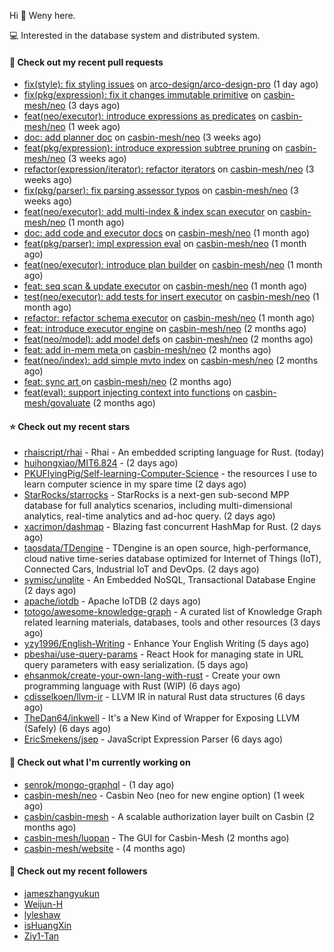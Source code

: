 Hi 👋 Weny here.

💻 Interested in the database system and distributed system.

#### 🔨 Check out my recent pull requests

- [fix(style): fix styling issues](https://github.com/arco-design/arco-design-pro/pull/78) on [arco-design/arco-design-pro](https://github.com/arco-design/arco-design-pro) (1 day ago)
- [fix(pkg/expression): fix it changes immutable primitive](https://github.com/casbin-mesh/neo/pull/67) on [casbin-mesh/neo](https://github.com/casbin-mesh/neo) (3 days ago)
- [feat(neo/executor): introduce expressions as predicates](https://github.com/casbin-mesh/neo/pull/65) on [casbin-mesh/neo](https://github.com/casbin-mesh/neo) (1 week ago)
- [doc: add planner doc](https://github.com/casbin-mesh/neo/pull/62) on [casbin-mesh/neo](https://github.com/casbin-mesh/neo) (3 weeks ago)
- [feat(pkg/expression): introduce expression subtree pruning](https://github.com/casbin-mesh/neo/pull/61) on [casbin-mesh/neo](https://github.com/casbin-mesh/neo) (3 weeks ago)
- [refactor(expression/iterator): refactor iterators](https://github.com/casbin-mesh/neo/pull/60) on [casbin-mesh/neo](https://github.com/casbin-mesh/neo) (3 weeks ago)
- [fix(pkg/parser): fix parsing assessor typos](https://github.com/casbin-mesh/neo/pull/59) on [casbin-mesh/neo](https://github.com/casbin-mesh/neo) (3 weeks ago)
- [feat(neo/executor): add multi-index &amp; index scan executor](https://github.com/casbin-mesh/neo/pull/57) on [casbin-mesh/neo](https://github.com/casbin-mesh/neo) (1 month ago)
- [doc: add code and executor docs](https://github.com/casbin-mesh/neo/pull/55) on [casbin-mesh/neo](https://github.com/casbin-mesh/neo) (1 month ago)
- [feat(pkg/parser): impl expression eval](https://github.com/casbin-mesh/neo/pull/54) on [casbin-mesh/neo](https://github.com/casbin-mesh/neo) (1 month ago)
- [feat(neo/executor): introduce plan builder](https://github.com/casbin-mesh/neo/pull/52) on [casbin-mesh/neo](https://github.com/casbin-mesh/neo) (1 month ago)
- [feat: seq scan &amp; update executor](https://github.com/casbin-mesh/neo/pull/49) on [casbin-mesh/neo](https://github.com/casbin-mesh/neo) (1 month ago)
- [test(neo/executor): add tests for insert executor](https://github.com/casbin-mesh/neo/pull/48) on [casbin-mesh/neo](https://github.com/casbin-mesh/neo) (1 month ago)
- [refactor: refactor schema executor](https://github.com/casbin-mesh/neo/pull/47) on [casbin-mesh/neo](https://github.com/casbin-mesh/neo) (1 month ago)
- [feat: introduce executor engine](https://github.com/casbin-mesh/neo/pull/43) on [casbin-mesh/neo](https://github.com/casbin-mesh/neo) (2 months ago)
- [feat(neo/model): add model defs](https://github.com/casbin-mesh/neo/pull/41) on [casbin-mesh/neo](https://github.com/casbin-mesh/neo) (2 months ago)
- [feat: add in-mem meta ](https://github.com/casbin-mesh/neo/pull/40) on [casbin-mesh/neo](https://github.com/casbin-mesh/neo) (2 months ago)
- [feat(neo/index): add simple mvto index](https://github.com/casbin-mesh/neo/pull/38) on [casbin-mesh/neo](https://github.com/casbin-mesh/neo) (2 months ago)
- [feat: sync art ](https://github.com/casbin-mesh/neo/pull/35) on [casbin-mesh/neo](https://github.com/casbin-mesh/neo) (2 months ago)
- [feat(eval): support injecting context into functions](https://github.com/casbin-mesh/govaluate/pull/1) on [casbin-mesh/govaluate](https://github.com/casbin-mesh/govaluate) (2 months ago)

#### ⭐ Check out my recent stars

- [rhaiscript/rhai](https://github.com/rhaiscript/rhai) - Rhai - An embedded scripting language for Rust. (today)
- [huihongxiao/MIT6.824](https://github.com/huihongxiao/MIT6.824) -  (2 days ago)
- [PKUFlyingPig/Self-learning-Computer-Science](https://github.com/PKUFlyingPig/Self-learning-Computer-Science) - the resources I use to learn computer science in my spare time (2 days ago)
- [StarRocks/starrocks](https://github.com/StarRocks/starrocks) - StarRocks is a next-gen sub-second MPP database for full analytics scenarios, including multi-dimensional analytics, real-time analytics and ad-hoc query. (2 days ago)
- [xacrimon/dashmap](https://github.com/xacrimon/dashmap) - Blazing fast concurrent HashMap for Rust. (2 days ago)
- [taosdata/TDengine](https://github.com/taosdata/TDengine) - TDengine is an open source, high-performance, cloud native time-series database optimized for Internet of Things (IoT), Connected Cars, Industrial IoT and DevOps. (2 days ago)
- [symisc/unqlite](https://github.com/symisc/unqlite) - An Embedded NoSQL, Transactional Database Engine (2 days ago)
- [apache/iotdb](https://github.com/apache/iotdb) - Apache IoTDB (2 days ago)
- [totogo/awesome-knowledge-graph](https://github.com/totogo/awesome-knowledge-graph) - A curated list of Knowledge Graph related learning materials, databases, tools and other resources (3 days ago)
- [yzy1996/English-Writing](https://github.com/yzy1996/English-Writing) - Enhance Your English Writing (5 days ago)
- [pbeshai/use-query-params](https://github.com/pbeshai/use-query-params) - React Hook for managing state in URL query parameters with easy serialization. (5 days ago)
- [ehsanmok/create-your-own-lang-with-rust](https://github.com/ehsanmok/create-your-own-lang-with-rust) - Create your own programming language with Rust (WIP) (6 days ago)
- [cdisselkoen/llvm-ir](https://github.com/cdisselkoen/llvm-ir) - LLVM IR in natural Rust data structures (6 days ago)
- [TheDan64/inkwell](https://github.com/TheDan64/inkwell) - It&#39;s a New Kind of Wrapper for Exposing LLVM (Safely) (6 days ago)
- [EricSmekens/jsep](https://github.com/EricSmekens/jsep) - JavaScript Expression Parser (6 days ago)

#### 👷 Check out what I'm currently working on

- [senrok/mongo-graphql](https://github.com/senrok/mongo-graphql) -  (1 day ago)
- [casbin-mesh/neo](https://github.com/casbin-mesh/neo) - Casbin Neo (neo for new engine option) (1 week ago)
- [casbin/casbin-mesh](https://github.com/casbin/casbin-mesh) - A scalable authorization layer built on Casbin (2 months ago)
- [casbin-mesh/luopan](https://github.com/casbin-mesh/luopan) - The GUI for Casbin-Mesh (2 months ago)
- [casbin-mesh/website](https://github.com/casbin-mesh/website) -  (4 months ago)

#### 👯 Check out my recent followers

- [jameszhangyukun](https://github.com/jameszhangyukun)
- [Weijun-H](https://github.com/Weijun-H)
- [lyleshaw](https://github.com/lyleshaw)
- [isHuangXin](https://github.com/isHuangXin)
- [Ziy1-Tan](https://github.com/Ziy1-Tan)


